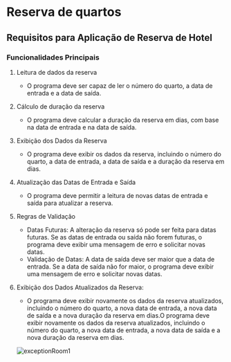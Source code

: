 # Reserva de quartos

## Requisitos para Aplicação de Reserva de Hotel

### Funcionalidades Principais

1. Leitura de dados da reserva
   * O programa deve ser capaz de ler o número do quarto, a data de entrada e a data de saída.
2. Cálculo de duração da reserva
   * O programa deve calcular a duração da reserva em dias, com base na data de entrada e na data de saída.
3. Exibição dos Dados da Reserva
   * O programa deve exibir os dados da reserva, incluindo o número do quarto, a data de entrada, a data de saída e a duração da reserva em dias.
4. Atualização das Datas de Entrada e Saída
   * O programa deve permitir a leitura de novas datas de entrada e saída para atualizar a reserva.

5. Regras de Validação
   * Datas Futuras: A alteração da reserva só pode ser feita para datas futuras. Se as datas de entrada ou saída não forem futuras, o programa deve exibir uma mensagem de erro e solicitar novas datas.
   * Validação de Datas: A data de saída deve ser maior que a data de entrada. Se a data de saída não for maior, o programa deve exibir uma mensagem de erro e solicitar novas datas.
6. Exibição dos Dados Atualizados da Reserva:
   * O programa deve exibir novamente os dados da reserva atualizados, incluindo o número do quarto, a nova data de entrada, a nova data de saída e a nova duração da reserva em        dias.O programa deve exibir novamente os dados da reserva atualizados, incluindo o número do quarto, a nova data de entrada, a nova data de saída e a nova duração da reserva em     dias.
  
   ![exceptionRoom1](https://github.com/user-attachments/assets/85b53a2d-3d55-4b45-a3ca-d6c9631d5197)


